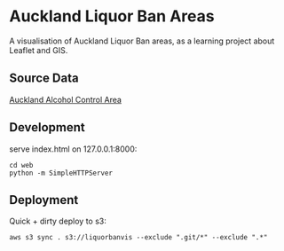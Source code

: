 # Auckland Liquor Ban Areas

A visualisation of Auckland Liquor Ban areas, as a learning project about Leaflet and GIS.

## Source Data

[Auckland Alcohol Control Area](http://aucklandopendata.aucklandcouncil.opendata.arcgis.com/datasets/20c82f3d1ddb4f95a77ceeb04126aea2_0)

## Development

serve index.html on 127.0.0.1:8000:

    cd web
    python -m SimpleHTTPServer

## Deployment

Quick + dirty deploy to s3:

    aws s3 sync . s3://liquorbanvis --exclude ".git/*" --exclude ".*"

